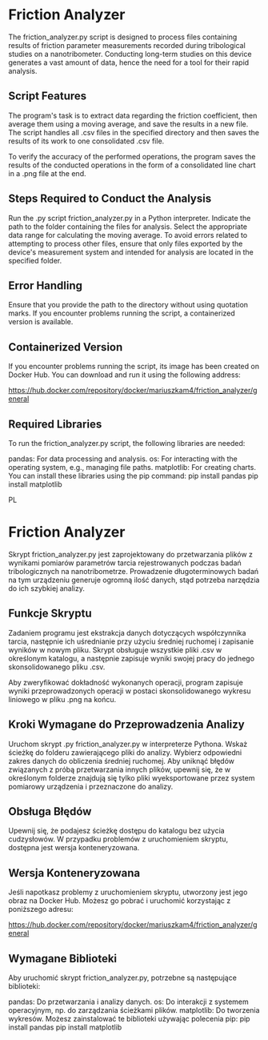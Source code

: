 # Friction Analyzer
The friction_analyzer.py script is designed to process files containing results of friction parameter measurements recorded during tribological studies on a nanotribometer. Conducting long-term studies on this device generates a vast amount of data, hence the need for a tool for their rapid analysis.

## Script Features
The program's task is to extract data regarding the friction coefficient, then average them using a moving average, and save the results in a new file. The script handles all .csv files in the specified directory and then saves the results of its work to one consolidated .csv file.

To verify the accuracy of the performed operations, the program saves the results of the conducted operations in the form of a consolidated line chart in a .png file at the end.

## Steps Required to Conduct the Analysis
Run the .py script friction_analyzer.py in a Python interpreter.
Indicate the path to the folder containing the files for analysis.
Select the appropriate data range for calculating the moving average.
To avoid errors related to attempting to process other files, ensure that only files exported by the device's 
measurement system and intended for analysis are located in the specified folder.

## Error Handling
Ensure that you provide the path to the directory without using quotation marks.
If you encounter problems running the script, a containerized version is available.

## Containerized Version
If you encounter problems running the script, its image has been created on Docker Hub. You can download and run it using the following address:

https://hub.docker.com/repository/docker/mariuszkam4/friction_analyzer/general

## Required Libraries
To run the friction_analyzer.py script, the following libraries are needed:

pandas: For data processing and analysis.
os: For interacting with the operating system, e.g., managing file paths.
matplotlib: For creating charts.
You can install these libraries using the pip command:
pip install pandas
pip install matplotlib

PL
# Friction Analyzer
Skrypt friction_analyzer.py jest zaprojektowany do przetwarzania plików z wynikami pomiarów parametrów tarcia rejestrowanych podczas badań tribologicznych na nanotribometrze. Prowadzenie długoterminowych badań na tym urządzeniu generuje ogromną ilość danych, stąd potrzeba narzędzia do ich szybkiej analizy.

## Funkcje Skryptu
Zadaniem programu jest ekstrakcja danych dotyczących współczynnika tarcia, następnie ich uśrednianie przy użyciu średniej ruchomej i zapisanie wyników w nowym pliku. Skrypt obsługuje wszystkie pliki .csv w określonym katalogu, a następnie zapisuje wyniki swojej pracy do jednego skonsolidowanego pliku .csv.

Aby zweryfikować dokładność wykonanych operacji, program zapisuje wyniki przeprowadzonych operacji w postaci skonsolidowanego wykresu liniowego w pliku .png na końcu.

## Kroki Wymagane do Przeprowadzenia Analizy
Uruchom skrypt .py friction_analyzer.py w interpreterze Pythona.
Wskaż ścieżkę do folderu zawierającego pliki do analizy.
Wybierz odpowiedni zakres danych do obliczenia średniej ruchomej.
Aby uniknąć błędów związanych z próbą przetwarzania innych plików, upewnij się, że w określonym folderze znajdują się tylko pliki wyeksportowane przez system pomiarowy urządzenia i przeznaczone do analizy.

## Obsługa Błędów
Upewnij się, że podajesz ścieżkę dostępu do katalogu bez użycia cudzysłowów.
W przypadku problemów z uruchomieniem skryptu, dostępna jest wersja konteneryzowana.

## Wersja Konteneryzowana
Jeśli napotkasz problemy z uruchomieniem skryptu, utworzony jest jego obraz na Docker Hub. Możesz go pobrać i uruchomić korzystając z poniższego adresu:

https://hub.docker.com/repository/docker/mariuszkam4/friction_analyzer/general

## Wymagane Biblioteki
Aby uruchomić skrypt friction_analyzer.py, potrzebne są następujące biblioteki:

pandas: Do przetwarzania i analizy danych.
os: Do interakcji z systemem operacyjnym, np. do zarządzania ścieżkami plików.
matplotlib: Do tworzenia wykresów.
Możesz zainstalować te biblioteki używając polecenia pip:
pip install pandas
pip install matplotlib